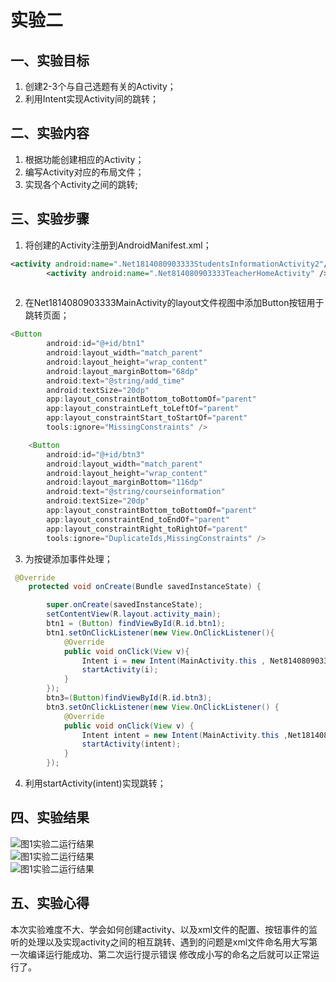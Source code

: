# 实验二
## 一、实验目标
1. 创建2-3个与自己选题有关的Activity；
2. 利用Intent实现Activity间的跳转；  
## 二、实验内容
1. 根据功能创建相应的Activity；
2. 编写Activity对应的布局文件；
3. 实现各个Activity之间的跳转; 
## 三、实验步骤
1. 将创建的Activity注册到AndroidManifest.xml；
```xml
<activity android:name=".Net1814080903333StudentsInformationActivity2"/> 
        <activity android:name=".Net814080903333TeacherHomeActivity" />  
        
```  
2. 在Net1814080903333MainActivity的layout文件视图中添加Button按钮用于跳转页面；  

```java
<Button
        android:id="@+id/btn1"
        android:layout_width="match_parent"
        android:layout_height="wrap_content"
        android:layout_marginBottom="68dp"
        android:text="@string/add_time"
        android:textSize="20dp"
        app:layout_constraintBottom_toBottomOf="parent"
        app:layout_constraintLeft_toLeftOf="parent"
        app:layout_constraintStart_toStartOf="parent"
        tools:ignore="MissingConstraints" />

    <Button
        android:id="@+id/btn3"
        android:layout_width="match_parent"
        android:layout_height="wrap_content"
        android:layout_marginBottom="116dp"
        android:text="@string/courseinformation"
        android:textSize="20dp"
        app:layout_constraintBottom_toBottomOf="parent"
        app:layout_constraintEnd_toEndOf="parent"
        app:layout_constraintRight_toRightOf="parent"
        tools:ignore="DuplicateIds,MissingConstraints" />
```
3. 为按键添加事件处理；  
```java
 @Override
    protected void onCreate(Bundle savedInstanceState) {

        super.onCreate(savedInstanceState);
        setContentView(R.layout.activity_main);
        btn1 = (Button) findViewById(R.id.btn1);
        btn1.setOnClickListener(new View.OnClickListener(){
            @Override
            public void onClick(View v){
                Intent i = new Intent(MainActivity.this , Net814080903333TeacherHomeActivity.class);
                startActivity(i);
            }
        });
        btn3=(Button)findViewById(R.id.btn3);
        btn3.setOnClickListener(new View.OnClickListener() {
            @Override
            public void onClick(View v) {
                Intent intent = new Intent(MainActivity.this ,Net1814080903333StudentsInformationActivity2.class);
                startActivity(intent);
            }
        });
   ```
4. 利用startActivity(intent)实现跳转；  
## 四、实验结果
![图1实验二运行结果](https://github.com/yichouge/android-labs-2020/blob/master/students/net1814080903333/ExperimentalResult/lab3.png?raw=true)  
![图1实验二运行结果](https://github.com/yichouge/android-labs-2020/blob/master/students/net1814080903333/ExperimentalResult/lab4.1.png?raw=true)  
![图1实验二运行结果](https://github.com/yichouge/android-labs-2020/blob/master/students/net1814080903333/ExperimentalResult/lab4.2.png?raw=true)
## 五、实验心得  
本次实验难度不大、学会如何创建activity、以及xml文件的配置、按钮事件的监听的处理以及实现activity之间的相互跳转、遇到的问题是xml文件命名用大写第一次编译运行能成功、第二次运行提示错误
修改成小写的命名之后就可以正常运行了。


